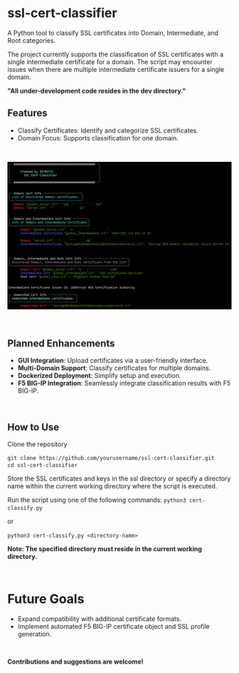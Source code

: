 # ssl-cert-classifier
A Python tool to classify SSL certificates into Domain, Intermediate, and Root categories.


The project currently supports the classification of SSL certificates with a single intermediate certificate for a domain. The script may encounter issues when there are multiple intermediate certificate issuers for a single domain.
<br>

**"All under-development code resides in the dev directory."**
<br>


## Features
- Classify Certificates: Identify and categorize SSL certificates.
- Domain Focus: Supports classification for one domain.
<br>

![Project Sample](sample.png)

<br>

## Planned Enhancements
- **GUI Integration**: Upload certificates via a user-friendly interface.
- **Multi-Domain Support**: Classify certificates for multiple domains.
- **Dockerized Deployment**: Simplify setup and execution.
- **F5 BIG-IP Integration**: Seamlessly integrate classification results with F5 BIG-IP.

<br>

## How to Use
Clone the repository
```
git clone https://github.com/yourusername/ssl-cert-classifier.git
cd ssl-cert-classifier
```

Store the SSL certificates and keys in the ssl directory or specify a directory name within the current working directory where the script is executed.

Run the script using one of the following commands:
`python3 cert-classify.py`

or

`python3 cert-classify.py <directory-name>`

**Note: The specified directory must reside in the current working directory.**

<br>


# Future Goals
- Expand compatibility with additional certificate formats.
- Implement automated F5 BIG-IP certificate object and SSL profile generation.

<br>

**Contributions and suggestions are welcome!**
